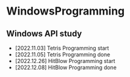 # WindowsProgramming

## Windows API study 

+ [2022.11.03] Tetris Programming start
+ [2022.11.05] Tetris Programming done
+ [2022.12.26] HitBlow Programming start
+ [2022.12.08] HitBlow Programming done
